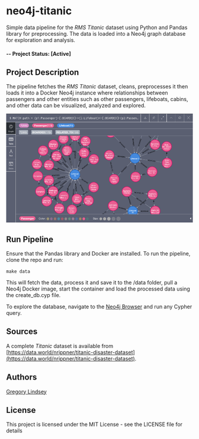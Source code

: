 # neo4j-titanic
Simple data pipeline for the *RMS Titanic* dataset using Python and Pandas library for preprocessing. The data is loaded into a Neo4j graph database for exploration and analysis.

#### -- Project Status: [Active]

## Project Description
The pipeline fetches the *RMS Titanic* dataset, cleans, preprocesses it then loads it into a Docker Neo4j instance where relationships between passengers and other entities such as other passengers, lifeboats, cabins, and other data can be visualized, analyzed and explored.

![Neo4j Browser](/img/neo4jbrowser.png)

## Run Pipeline
Ensure that the Pandas library and Docker are installed. To run the pipeline, clone the repo and run:
```
make data
```
This will fetch the data, process it and save it to the /data folder, pull a Neo4j Docker image, start the container and load the processed data using the create_db.cyp file.

To explore the database, navigate to the [Neo4j Browser](http://localhost:7474/browser/) and run any Cypher query. 

## Sources
A complete *Titanic* dataset is available from [https://data.world/nrippner/titanic-disaster-dataset](https://data.world/nrippner/titanic-disaster-dataset). 

## Authors
[Gregory Lindsey](https://github.com/gclindsey) 

## License
This project is licensed under the MIT License - see the LICENSE file for details
